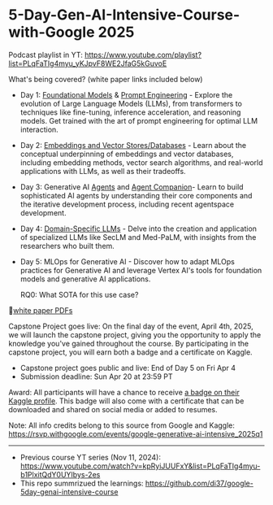 # 5-Day-Gen-AI-Intensive-Course-with-Google 2025
Podcast playlist in YT: https://www.youtube.com/playlist?list=PLqFaTIg4myu_yKJpvF8WE2JfaG5kGuvoE

What's being covered? (white paper links included below)
- Day 1: [Foundational Models](https://www.kaggle.com/whitepaper-foundational-llm-and-text-generation) & [Prompt Engineering](https://www.kaggle.com/whitepaper-prompt-engineering) - Explore the evolution of Large Language Models (LLMs), from transformers to techniques like fine-tuning, inference acceleration, and reasoning models. Get trained with the art of prompt engineering for optimal LLM interaction.

- Day 2: [Embeddings and Vector Stores/Databases](https://www.kaggle.com/whitepaper-embeddings-and-vector-stores) - Learn about the conceptual underpinning of embeddings and vector databases, including embedding methods, vector search algorithms, and real-world applications with LLMs, as well as their tradeoffs.

- Day 3: Generative AI [Agents](https://www.kaggle.com/whitepaper-agents) and [Agent Companion](https://www.kaggle.com/whitepaper-agent-companion)- Learn to build sophisticated AI agents by understanding their core components and the iterative development process, including recent agentspace development.

- Day 4: [Domain-Specific LLMs](https://www.kaggle.com/whitepaper-solving-domains-specific-problems-using-llms) - Delve into the creation and application of specialized LLMs like SecLM and Med-PaLM, with insights from the researchers who built them.

- Day 5: MLOps for Generative AI - Discover how to adapt MLOps practices for Generative AI and leverage Vertex AI's tools for foundation models and generative AI applications.

  RQ0: What SOTA for this use case?

📂[white paper PDFs](https://github.com/clevilll/5-Day-Gen-AI-Intensive-Course-with-Google/tree/main/White-Paper-PDFs)

Capstone Project goes live: 
On the final day of the event, April 4th, 2025, we will launch the capstone project, giving you the opportunity to apply the knowledge you've gained throughout the course. By participating in the capstone project, you will earn both a badge and a certificate on Kaggle.
- Capstone project goes public and live: End of Day 5 on Fri Apr 4
- Submission deadline: Sun Apr 20 at 23:59 PT

Award:
All participants will have a chance to receive [a badge on their Kaggle profile](https://www.kaggle.com/discussions/general/536046). This badge will also come with a certificate that can be downloaded and shared on social media or added to resumes.

Note:
All info credits belong to this source from Google and Kaggle: https://rsvp.withgoogle.com/events/google-generative-ai-intensive_2025q1 

---
- Previous course YT series (Nov 11, 2024): https://www.youtube.com/watch?v=kpRyiJUUFxY&list=PLqFaTIg4myu-b1PlxitQdY0UYIbys-2es
- This repo summrizued the learnings: https://github.com/di37/google-5day-genai-intensive-course
